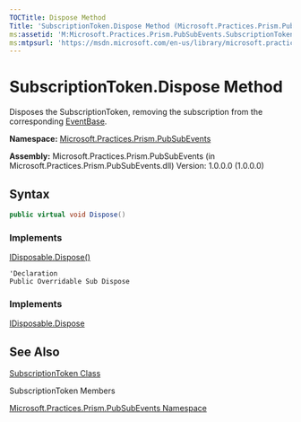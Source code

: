 ```yaml
---
TOCTitle: Dispose Method
Title: 'SubscriptionToken.Dispose Method (Microsoft.Practices.Prism.PubSubEvents)'
ms:assetid: 'M:Microsoft.Practices.Prism.PubSubEvents.SubscriptionToken.Dispose'
ms:mtpsurl: 'https://msdn.microsoft.com/en-us/library/microsoft.practices.prism.pubsubevents.subscriptiontoken.dispose(v=pandp.50)'
---
```


# SubscriptionToken.Dispose Method

Disposes the SubscriptionToken, removing the subscription from the corresponding [EventBase](https://msdn.microsoft.com/en-us/library/microsoft.practices.prism.pubsubevents.eventbase(v=pandp.50)).

**Namespace:** [Microsoft.Practices.Prism.PubSubEvents](https://msdn.microsoft.com/en-us/library/microsoft.practices.prism.pubsubevents(v=pandp.50))

**Assembly:** Microsoft.Practices.Prism.PubSubEvents (in Microsoft.Practices.Prism.PubSubEvents.dll) Version: 1.0.0.0 (1.0.0.0)

## Syntax

```C#
public virtual void Dispose()
```
### Implements

[IDisposable.Dispose()](http://msdn.microsoft.com/en-us/library/es4s3w1d)


```VB
'Declaration
Public Overridable Sub Dispose
```

### Implements

[IDisposable.Dispose](http://msdn.microsoft.com/en-us/library/es4s3w1d)

## See Also

[SubscriptionToken Class](https://msdn.microsoft.com/en-us/library/microsoft.practices.prism.pubsubevents.subscriptiontoken(v=pandp.50))

SubscriptionToken Members

[Microsoft.Practices.Prism.PubSubEvents Namespace](https://msdn.microsoft.com/en-us/library/microsoft.practices.prism.pubsubevents(v=pandp.50))
